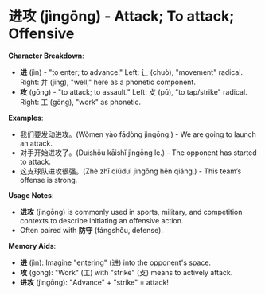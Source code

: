 # **进攻 (jìngōng) - Attack; To attack; Offensive**

**Character Breakdown**:  
- **进** (jìn) - "to enter; to advance." Left: 辶 (chuò), "movement" radical. Right: 井 (jǐng), "well," here as a phonetic component.  
- **攻** (gōng) - "to attack; to assault." Left: 攴 (pū), "to tap/strike" radical. Right: 工 (gōng), "work" as phonetic.

**Examples**:  
- 我们要发动进攻。(Wǒmen yào fādòng jìngōng.) - We are going to launch an attack.  
- 对手开始进攻了。(Duìshǒu kāishǐ jìngōng le.) - The opponent has started to attack.  
- 这支球队进攻很强。(Zhè zhī qiúduì jìngōng hěn qiáng.) - This team’s offense is strong.

**Usage Notes**:  
- **进攻** (jìngōng) is commonly used in sports, military, and competition contexts to describe initiating an offensive action.  
- Often paired with **防守** (fángshǒu, defense).

**Memory Aids**:  
- **进** (jìn): Imagine "entering" (进) into the opponent's space.  
- **攻** (gōng): "Work" (工) with "strike" (攴) means to actively attack.  
- **进攻** (jìngōng): "Advance" + "strike" = attack!